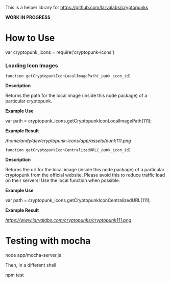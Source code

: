 
This is a helper library for https://github.com/larvalabs/cryptopunks


**WORK IN PROGRESS**

# How to Use
var cryptopunk_icons = require('cryptopunk-icons')


### Loading Icon Images
```
function getCryptopunkIconLocalImagePath(_punk_icon_id)
```
**Description**

Returns the path for the local image (inside this node package) of a particular cryptopunk.

**Example Use**

var path = cryptopunk_icons.getCryptopunkIconLocalImagePath(111);

**Example Result**

 */home/andy/dev/cryptopunk-icons/app/assets/punk111.png*



```
function getCryptopunkIconCentralizedURL(_punk_icon_id)
```

**Description**

Returns the url for the local image (inside this node package) of a particular cryptopunk from the official website.  Please avoid this to reduce traffic load on their servers!  Use the local function when possible.

**Example Use**

var path = cryptopunk_icons.getCryptopunkIconCentralizedURL(111);

**Example Result**

 *https://www.larvalabs.com/cryptopunks/cryptopunk111.png*




# Testing with mocha
node app/mocha-server.js

Then, in a different shell

npm test
